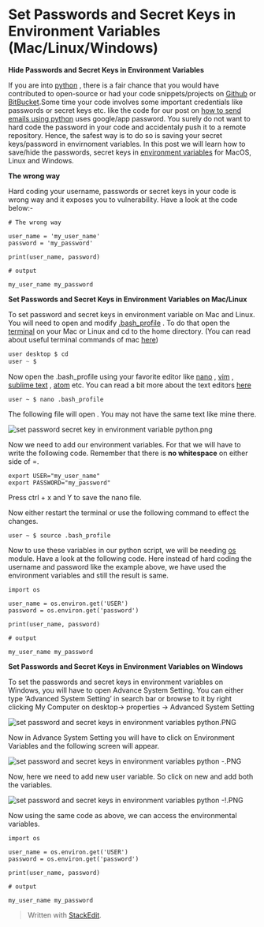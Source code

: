 # Set Passwords and Secret Keys in Environment Variables (Mac/Linux/Windows)

**Hide Passwords and Secret Keys in Environment Variables**

If you are into  [python](https://python.org/)  , there is a fair chance that you would have contributed to open-source or had your code snippets/projects on  [Github](https://github.com/)  or  [BitBucket](https://bitbucket.org/).Some time your code involves some important credentials like passwords or secret keys etc. like the code for our post on  [how to send emails using python](https://saralgyaan.com/posts/use-python-to-send-email/)  uses google/app password. You surely do not want to hard code the password in your code and accidentaly push it to a remote repository. Hence, the safest way is to do so is saving your secret keys/password in envirnoment variables. In this post we will learn how to save/hide the passwords, secret keys in  [environment variables](https://docs.python.org/3/using/windows.html#excursus-setting-environment-variables)  for MacOS, Linux and Windows.

**The wrong way**

Hard coding your username, passwords or secret keys in your code is wrong way and it exposes you to vulnerability. Have a look at the code below:-

```
# The wrong way 

user_name = 'my_user_name'
password = 'my_password'

print(user_name, password)

# output

my_user_name my_password

```

**Set Passwords and Secret Keys in Environment Variables on Mac/Linux**

To set password and secret keys in environment variable on Mac and Linux. You will need to open and modify  [.bash_profile](https://www.thegeekdiary.com/what-is-the-purpose-of-bash_profile-file-under-user-home-directory-in-linux/)  . To do that open the  [terminal](https://support.apple.com/en-in/guide/terminal/welcome/mac)  on your Mac or Linux and cd to the home directory. (You can read about useful terminal commands of mac  [here](https://medium.com/@uditvashisht/10-basic-terminal-commands-every-macos-user-must-know-1052cdb6add))

```c
user desktop $ cd
user ~ $

```

Now open the .bash_profile using your favorite editor like  [nano](https://www.nano-editor.org/)  ,  [vim](https://www.vim.org/)  ,  [sublime text](https://www.sublimetext.com/)  ,  [atom](https://atom.io/)  etc. You can read a bit more about the text editors  [here](https://saralgyaan.com/posts/chapter-2-quick-setup/)

```PY
user ~ $ nano .bash_profile

```

The following file will open . You may not have the same text like mine there.

![set password secret key in environment variable python.png](https://saralgyaan.com/media/images/uploads/2019/08/14/02c9160539-set-password-secret-key-in-environment-variable-python.png)

Now we need to add our environment variables. For that we will have to write the following code. Remember that there is  **no whitespace**  on either side of =.

```PY
export USER="my_user_name"
export PASSWORD="my_password"

```

Press ctrl + x and Y to save the nano file.

Now either restart the terminal or use the following command to effect the changes.

```PY
user ~ $ source .bash_profile

```

Now to use these variables in our python script, we will be needing  [os](https://docs.python.org/3/library/os.html)  module. Have a look at the following code. Here instead of hard coding the username and password like the example above, we have used the environment variables and still the result is same.

```PY
import os 

user_name = os.environ.get('USER')
password = os.environ.get('password')

print(user_name, password)

# output

my_user_name my_password

```

**Set Passwords and Secret Keys in Environment Variables on Windows**

To set the passwords and secret keys in environment variables on Windows, you will have to open Advance System Setting. You can either type ‘Advanced System Setting’ in search bar or browse to it by right clicking My Computer on desktop-> properties -> Advanced System Setting

![set password and secret keys in environment variables python.PNG](https://saralgyaan.com/media/images/uploads/2019/08/14/444338f2c2-set-password-and-secret-keys-in-environment-variables-python.PNG)

Now in Advance System Setting you will have to click on Environment Variables and the following screen will appear.

![set password and secret keys in environment variables python -.PNG](https://saralgyaan.com/media/images/uploads/2019/08/14/92c72da7f6-set-password-and-secret-keys-in-environment-variables-python--.PNG)

Now, here we need to add new user variable. So click on new and add both the variables.

![set password and secret keys in environment variables python -!.PNG](https://saralgyaan.com/media/images/uploads/2019/08/14/6b83d7e2ea-set-password-and-secret-keys-in-environment-variables-python--!.PNG)

Now using the same code as above, we can access the environmental variables.

```
import os 

user_name = os.environ.get('USER')
password = os.environ.get('password')

print(user_name, password)

# output

my_user_name my_password
```






> Written with [StackEdit](https://saralgyaan.com/posts/set-passwords-and-secret-keys-in-environment-variables-maclinuxwindows-python-quicktip/).
<!--stackedit_data:
eyJoaXN0b3J5IjpbLTIwODY5NDQzMjBdfQ==
-->